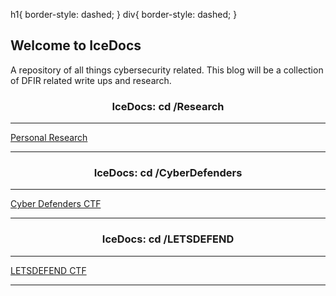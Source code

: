 h1{
  border-style: dashed;
}
div{
  border-style: dashed;
}

## Welcome to IceDocs

A repository of all things cybersecurity related. This blog will be a collection of DFIR related write ups and research.

### <center>IceDocs: cd /Research</center>

---
[Personal Research](sections/research)

---

### <center>IceDocs: cd /CyberDefenders</center>

---
[Cyber Defenders CTF](sections/cyberdefenders)

---

### <center>IceDocs: cd /LETSDEFEND</center>

---
[LETSDEFEND CTF](sections/LETSDEFEND)

---
